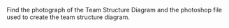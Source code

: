 Find the photograph of the Team Structure Diagram and the photoshop file used to create the team structure diagram.
